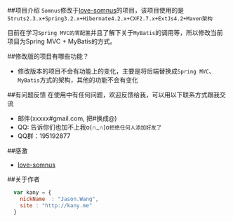 ##项目介绍
`Somnus`修改于[love-somnus](https://github.com/love-somnus/Somnus)的项目，该项目使用的是`Struts2.3.x+Spring3.2.x+Hibernate4.2.x+CXF2.7.x+ExtJs4.2+Maven架构`

目前在学习`Spring MVC的零配置`并且了解下关于`MyBatis`的调用等，所以修改当前项目为Spring MVC + MyBatis的方式。

##修改版的项目有哪些功能？

* 修改版本的项目不会有功能上的变化，主要是将后端替换成`Spring MVC`、`MyBatis`方式的架构，其他的功能不会有变化

##有问题反馈
在使用中有任何问题，欢迎反馈给我，可以用以下联系方式跟我交流

* 邮件(xxxxx#gmail.com, 把#换成@)
* QQ: 告诉你们也加不上我o(∩_∩)o`拒绝任何人添加好友了`
* QQ群：195192877

##感激

* [love-somnus](https://github.com/love-somnus)

##关于作者

```javascript
  var kany = {
    nickName  : "Jason.Wang",
    site : "http://kany.me"
  }
```
